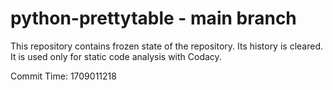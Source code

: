 # python-prettytable - main branch

This repository contains frozen state of the repository.
Its history is cleared. It is used only for static code
analysis with Codacy.

Commit Time: 1709011218